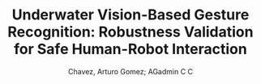 ---
paperId: 57
author: Chavez, Arturo Gomez; AGadmin C C
title: "Underwater Vision-Based Gesture Recognition: Robustness Validation for Safe Human-Robot Interaction"
pdf: --
poster: --
alt: --
type: --
category: Extended Abstract
link: --
conference: cvpr
year: 2021
tags: cvpr-2021
---